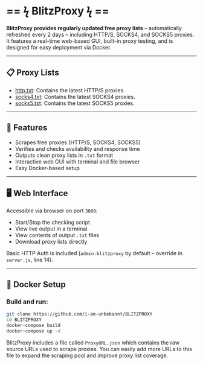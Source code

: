 # == ϟ BlitzProxy ϟ ==

**BlitzProxy provides regularly updated free proxy lists** – automatically refreshed every 2 days – including HTTP/S, SOCKS4, and SOCKS5 proxies.  
It features a real-time web-based GUI, built-in proxy testing, and is designed for easy deployment via Docker.

---

## 📋 Proxy Lists
- [http.txt](https://raw.githubusercontent.com/i-am-unbekannt/BLITZPROXY/refs/heads/main/out-files/http.txt): Contains the latest HTTP/S proxies.
- [socks4.txt](https://raw.githubusercontent.com/i-am-unbekannt/BLITZPROXY/refs/heads/main/out-files/socks4.txt): Contains the latest SOCKS4 proxies.
- [socks5.txt](https://raw.githubusercontent.com/i-am-unbekannt/BLITZPROXY/refs/heads/main/out-files/socks5.txt): Contains the latest SOCKS5 proxies.

---

## 🚀 Features

- Scrapes free proxies (HTTP/S, SOCKS4, SOCKS5)
- Verifies and checks availability and response time
- Outputs clean proxy lists in `.txt` format
- Interactive web GUI with terminal and file browser
- Easy Docker-based setup

---

## 🖥️ Web Interface

Accessible via browser on port `3000`:

- Start/Stop the checking script
- View live output in a terminal
- View contents of output `.txt` files
- Download proxy lists directly

Basic HTTP Auth is included (`admin:blitzproxy` by default – override in `server.js`, line 14).

---

## 🐳 Docker Setup

### Build and run:

```bash
git clone https://github.com/i-am-unbekannt/BLITZPROXY
cd BLITZPROXY
docker-compose build
docker-compose up -d
```

BlitzProxy includes a file called `ProxyURL.json` which contains the raw source URLs used to scrape proxies.
You can easily add more URLs to this file to expand the scraping pool and improve proxy list coverage.
